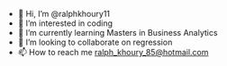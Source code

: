 - 👋 Hi, I’m @ralphkhoury11
- 👀 I’m interested in coding
- 🌱 I’m currently learning Masters in Business Analytics
- 💞️ I’m looking to collaborate on regression
- 📫 How to reach me ralph_khoury_85@hotmail.com

<!---
ralphkhoury11/ralphkhoury11 is a ✨ special ✨ repository because its `README.md` (this file) appears on your GitHub profile.
You can click the Preview link to take a look at your changes.
--->
